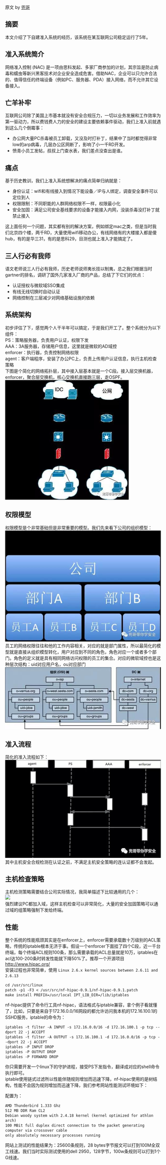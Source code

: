 原文 by [兜哥](http://mp.weixin.qq.com/s/MzF0Bsjo6zWSjAurCqJxXg)  

## 摘要
本文介绍了下自建准入系统的经历，该系统在某互联网公司稳定运行了5年。  

## 准入系统简介
网络准入控制 (NAC) 是一项由思科发起、多家厂商参加的计划，其宗旨是防止病毒和蠕虫等新兴黑客技术对企业安全造成危害。借助NAC，企业可以只允许合法的、值得信任的终端设备（例如PC、服务器、PDA）接入网络，而不允许其它设备接入。  
## 亡羊补牢
互联网公司除了美国上市基本就没有安全合规压力，一切以业务发展和工作效率为第一驱动力，所以费钱费人力的安全的建设主要依赖事件驱动，我们上准入前就遇到这么几个倒霉事：  
* 办公网大量PC杀毒被员工卸载，又没及时打补丁，结果中了当时都觉得非常low的arp病毒，几层办公区网断了，影响了小一千RD开发。  
* 愤青小员工发帖，叔叔上门查水表，我们差点没查出是谁。  

## 痛点
基于历史教训，我们上准入系统想解决的痛点简单归纳就是：  
* 身份认证：wifi和有线接入到情况下能设备／IP与人绑定，调查安全事件可以定位到人
* 权限限制：不同职能的人群网络权限不一样，权限最小化
* 安全加固：满足公司安全基线要求的设备才能接入内网，没装杀毒没打补丁就禁止接入

这上面任何一个问题，其实都有别的解决方案，例如绑定mac之类，但是当时我们北京四个楼，两千RD，大量使用wifi移动办公，有线网络有的大楼接入都是傻hub，有的是华三31，有的是思科29，目测也就上准入才能搞定了。  
## 三人行必有我师

语文老师说三人行必有我师，历史老师说师夷长技以制夷，总之我们根据当时gartner的排名，调研了国外几家准入厂商的产品，总结了下它们的优点：  
* 认证授权与微软域SSO集成
* 有线无线切换时自动认证
* 网络控制在三层减少对网络基础设施的依赖

## 系统架构
初步评估了下，感觉两个人干半年可以搞定，于是我们开工了。整个系统分为以下组件：  
PS：策略服务器，负责用户认证，权限下发  
AAA：3A服务器，存储用户信息，这里就是微软的AD域控  
enforcer：执行器，负责控制网络权限  
agent：客户端程序，安装了办公PC上，负责上传用户认证信息，执行主机检查策略  
下图是个简化的网络拓扑层，其中接入层基本就是一个C段。接入层交换机器，enforcer，聚合层交换机，核心交换机直接跑三层，走OSPF。   
![](../pictures/qiyeanquan1.jpg)  


## 权限模型
权限模型是个非常基础但是非常重要的模型。我们先来看下公司的组织模型：  
![](../pictures/qiyeanquan2.jpg)   
员工的网络权限往往和他的工作内容相关，对应的就是部门属性，所以最简化的模型就是直接从组织模型转化，用户对应到不同的角色，角色对应一个或者多个部门。角色的定义就是具有相同网络访问权限的员工的集合。对应的微软域控也是这种层次结构：uid对应用户名，ou对应部门  
![](../pictures/qiyeanquan3.jpg)   

## 准入流程
简化的准入流程如下：  
![](../pictures/qiyeanquan4.jpg)   
其中主机安全合规检测在认证之前，不满足主机安全策略的连认证都不会发起。  

## 主机检查策略
主机检测策略需要结合公司实际情况，我简单描述下比较通用的几个：  
![](../pictures/qiyeanquan5.jpg)   
强烈建议PC都加入域，这样主机检查可以非常简化，大量的安全加固策略可以通过域的组策略强制下发给终端。  

## 性能
整个系统的性能瓶颈其实是在enforcer上，enforcer需要承载数十万级别的ACL策略，传统的iptable根本无济于事。假设一个enforcer下面挂了四个C段，近一千台终端，每个终端ACL规则100条，那么需要承载的ACL总量就是10万，iptables在acl达100-200条时转发性能就下降50%了。推荐一个开源项目 http://www.hipac.org/  
安装过程也非常简单，使用 `Linux 2.6.x kernel sources between 2.6.11 and 2.6.13`
```  
cd /usr/src/linux
patch -p1 -F3 < /usr/src/nf-hipac-0.9.1/nf-hipac-0.9.1.patch
make install PREFIX=/usr/local IPT_LIB_DIR=/lib/iptables
```
nf-hipac提供了命令行工具nf-hipac，语法格式与iptable兼容，拿个例子看就懂了，比如，只要是来自于172.16.0.0/16网段的都允许访问我本机的172.16.100.1的SSHD服务，iptable的命令为：  
```
iptables -t filter -A INPUT -s 172.16.0.0/16 -d 172.16.100.1 -p tcp --dport 22 -j ACCEPT
iptables -t filter -A OUTPUT -s 172.16.100.1 -d 172.16.0.0/16 -p tcp --dport 22 -j ACCEPT
iptables -P INPUT DROP
iptables -P OUTPUT DROP
iptables -P FORWARD DROP
```
你只需要开发一个linux下的守护进程，接受PS下发指令，翻译成对应的shell命令执行即可。  
iptable使用链式过滤所以性能伴随规则增加而迅速下降，nf-hipac使用的是树结构，性能不会因为规则增加而迅速下降，我们参考网站性能测试环境如下：  

配置为：  
```
AMD Thunderbird 1.333 Ghz
512 MB DDR Ram CL2
Debian woody system with 2.4.18 kernel (kernel optimized for athlon arch)
100 MBit full duplex direct connection to the packet generating computer via crossover cable
only absolutely necessary processes running
```
网站上测试的性能结果为：25600条规则，28 bytes字节报文可以打到100M全双工线速。我们当时实际测试使用的dell 2950，128字节，100w条规则可以打到1个G线速。  